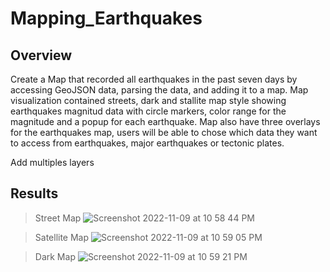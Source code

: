 # Mapping_Earthquakes

## Overview
Create a Map that recorded all earthquakes in the past seven days by accessing GeoJSON data, parsing the data, and adding it to a map. Map visualization contained streets, dark and stallite map style showing earthquakes magnitud data with circle markers, color range for the magnitude and a popup for each earthquake. Map also have three overlays for the earthquakes map, users will be able to chose which data they want to access from earthquakes, major earthquakes or tectonic plates.

Add multiples layers



## Results
> Street Map
![Screenshot 2022-11-09 at 10 58 44 PM](https://user-images.githubusercontent.com/110786136/201004986-fc96b3ff-8713-48d4-a06f-bfb67a4e5180.png)

> Satellite Map
![Screenshot 2022-11-09 at 10 59 05 PM](https://user-images.githubusercontent.com/110786136/201005008-8dc4c75b-f1ab-490b-973f-625b79a18881.png)

> Dark Map
![Screenshot 2022-11-09 at 10 59 21 PM](https://user-images.githubusercontent.com/110786136/201005024-f34d0049-ca65-4b24-996d-fd8b6d123fe9.png)
